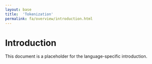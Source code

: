 ```yaml
---
layout: base
title:  'Tokenization'
permalink: fa/overview/introduction.html
---
```


# Introduction

This document is a placeholder for the language-specific introduction.
